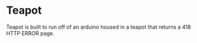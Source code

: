 Teapot
======

Teapot is built to run off of an arduino housed in a teapot that returns a 418 HTTP ERROR page.
